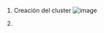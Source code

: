 1. Creación del cluster
![image](https://github.com/Waterclau/ASR/assets/91564866/91b181df-acab-4a18-b98d-f69ee7be16a2)

2. 

